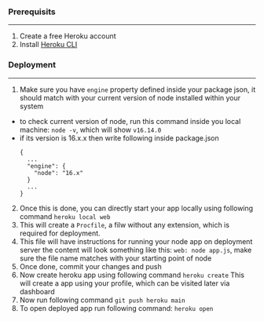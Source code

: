 ### Prerequisits
---

1. Create a free Heroku account
2. Install [Heroku CLI](https://cli.heroku.com/)

### Deployment
---

1. Make sure you have `engine` property defined inside your package json, it should match with your current version of node installed within your system
  - to check current version of node, run this command inside you local machine: `node -v`, which will show `v16.14.0`
  - if its version is 16.x.x then write following inside package.json
    ```
    {
      ...
      "engine": {
        "node": "16.x"
      }
      ...
    }
    ```
2. Once this is done, you can directly start your app locally using following command
  `heroku local web`
3. This will create a `Procfile`, a filw without any extension, which is required for deployment.
4. This file will have instructions for running your node app on deployment server
   the content will look something like this: `web: node app.js`, make sure the file name matches with your starting point of node
5. Once done, commit your changes and push
6. Now create heroku app using following command
   `heroku create`
   This will create a app using your profile, which can be visited later via dashboard
7. Now run following command 
   `git push heroku main`
8. To open deployed app run following command:
   `heroku open`
